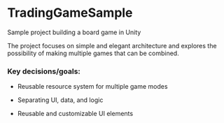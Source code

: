 # TradingGameSample
Sample project building a board game in Unity

The project focuses on simple and elegant architecture and explores the possibility of making multiple games that can be combined.

### Key decisions/goals:

- Reusable resource system for multiple game modes

- Separating UI, data, and logic

- Reusable and customizable UI elements
